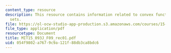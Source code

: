 ```yaml
---
content_type: resource
description: This resource contains information related to convex functions and convex
  sets.
file: https://ol-ocw-studio-app-production.s3.amazonaws.com/courses/15-093j-optimization-methods-fall-2009/054f9802a7679c9a121f88db3ca8bdc6_MIT15_093J_F09_rec01.pdf
file_type: application/pdf
resourcetype: Document
title: MIT15_093J_F09_rec01.pdf
uid: 054f9802-a767-9c9a-121f-88db3ca8bdc6
---
```

